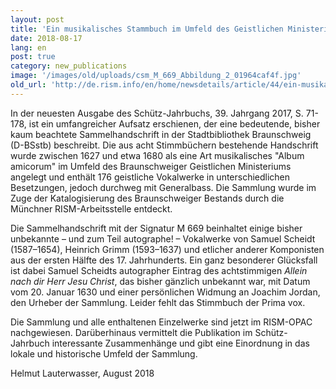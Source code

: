 ```yaml
---
layout: post
title: 'Ein musikalisches Stammbuch im Umfeld des Geistlichen Ministeriums zu Braunschweig aus dem 17. Jahrhundert'
date: 2018-08-17
lang: en
post: true
category: new_publications
image: '/images/old/uploads/csm_M_669_Abbildung_2_01964caf4f.jpg'
old_url: 'http://de.rism.info/en/home/newsdetails/article/44/ein-musikalisches-stammbuch-im-umfeld-des-geistlichen-ministeriums-zu-braunschweig-aus-dem-17-jahrh.html'
---
```


<!-- Septima Vox, S. 57, mit dem Schluss des achtstimmigen "Domine Dominus noster" von Christian Erbach und Anfang von "Herr unser Herrscher" von Heinrich Grimm, geschrieben von dem Braunschweiger „Schreib- und Rechenmeister“ Konrad Pöpping, 1630. -->

In der neuesten Ausgabe des Schütz-Jahrbuchs, 39. Jahrgang 2017, S. 71-178, ist ein umfangreicher Aufsatz erschienen, der eine bedeutende, bisher kaum beachtete Sammelhandschrift in der Stadtbibliothek Braunschweig (D-BSstb) beschreibt. Die aus acht Stimmbüchern bestehende Handschrift wurde zwischen 1627 und etwa 1680 als eine Art musikalisches "Album amicorum" im Umfeld des Braunschweiger Geistlichen Ministeriums angelegt und enthält 176 geistliche Vokalwerke in unterschiedlichen Besetzungen, jedoch durchweg mit Generalbass. Die Sammlung wurde im Zuge der Katalogisierung des Braunschweiger Bestands durch die Münchner RISM-Arbeitsstelle entdeckt.

Die Sammelhandschrift mit der Signatur M 669 beinhaltet einige bisher unbekannte – und zum Teil autographe! – Vokalwerke von Samuel Scheidt (1587–1654), Heinrich Grimm (1593–1637) und etlicher anderer Komponisten aus der ersten Hälfte des 17. Jahrhunderts. Ein ganz besonderer Glücksfall ist dabei Samuel Scheidts autographer Eintrag des achtstimmigen _Allein nach dir Herr Jesu Christ_, das bisher gänzlich unbekannt war, mit Datum vom 20. Januar 1630 und einer persönlichen Widmung an Joachim Jordan, den Urheber der Sammlung. Leider fehlt das Stimmbuch der Prima vox.

Die Sammlung und alle enthaltenen Einzelwerke sind jetzt im RISM-OPAC nachgewiesen. Darüberhinaus vermittelt die Publikation im Schütz-Jahrbuch interessante Zusammenhänge und gibt eine Einordnung in das lokale und historische Umfeld der Sammlung.

Helmut Lauterwasser, August 2018

&nbsp;

&nbsp;

